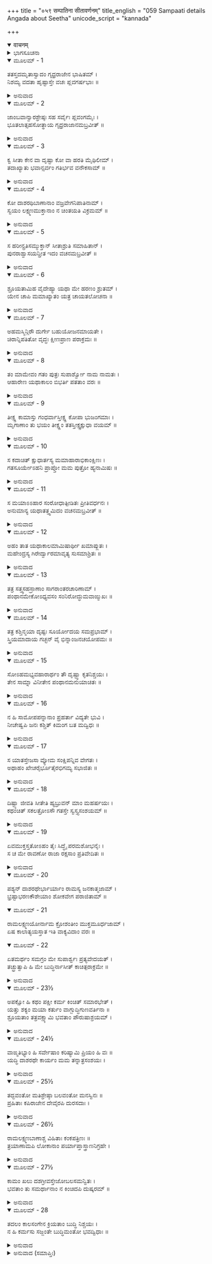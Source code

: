 +++
title = "०५९ सम्पातिना सीतावर्णनम्"
title_english = "059 Sampaati details Angada about Seetha"
unicode_script = "kannada"

+++
<details open><summary>वाचनम्</summary>

<div class="audioEmbed"  caption="श्रीराम-हरिसीताराममूर्ति-घनपाठिभ्यां वचनम्" src="https://archive.org/download/Ramayana-recitation-Sriram-harisItArAmamUrti-Ghanapaati-v2/Kanda_4/Kanda_4_KSK-059-Sampaati_details_Angada_about_Seetha.mp3"></div>
</details>



<details><summary>ಭಾಗಸೂಚನಾ</summary>

ಸಂಪಾತಿಯು ತನ್ನ ಮಗ ಸುಪಾರ್ಶ್ವನು ಸೀತೆ ಮತ್ತು ರಾವಣರನ್ನು ನೋಡಿದ ಘಟನೆಯನ್ನು ವಾನರರಿಗೆ ವಿವರಿಸಿ ಹೇಳಿದುದು
</details>

<details open><summary>ಮೂಲಮ್ - 1</summary>

ತತಸ್ತದಮೃತಾಸ್ವಾದಂ ಗೃಧ್ರರಾಜೇನ ಭಾಷಿತಮ್ ।  
ನಿಶಮ್ಯ ವದತಾ ಹೃಷ್ಟಾಸ್ತೇ ವಚಃ ಪ್ಲವಗರ್ಷಭಾಃ ॥
</details>

<details><summary>ಅನುವಾದ</summary>

ಆಗ ಮಾತುಕತೆಯಾಡುವಾಗ ಗೃಧ್ರರಾಜನು ಹೇಳಿದ ಅಮೃತದಂತೆ ಸ್ವಾದಿಷ್ಟ ಮಧುರವಾದ ಮಾತನ್ನು ಕೇಳಿ ಎಲ್ಲ ವಾನರಶ್ರೇಷ್ಠರು ಹರ್ಷಗೊಂಡರು.॥1॥
</details>

<details open><summary>ಮೂಲಮ್ - 2</summary>

ಜಾಂಬವಾನ್ವಾರಶ್ರೇಷ್ಠಃ ಸಹ ಸರ್ವೈಃ ಪ್ಲವಂಗಮೈಃ ।  
ಭೂತಲಾತ್ಸಹಸೋತ್ಥಾಯ ಗೃಧ್ರರಾಜಾನಮಬ್ರವೀತ್ ॥
</details>

<details><summary>ಅನುವಾದ</summary>

ವಾನರರಲ್ಲಿ ಮತ್ತು ಕರಡಿಗಳಲ್ಲಿ ಶ್ರೇಷ್ಠರಾದ ಜಾಂಬವಂತರು ಎಲ್ಲ ವಾನರರೊಂದಿಗೆ ಸಟ್ಟನೆ ಎದ್ದುನಿಂತು, ಗೃಧ್ರರಾಜನಲ್ಲಿ ಹೇಳಿದರು .॥2॥
</details>

<details open><summary>ಮೂಲಮ್ - 3</summary>

ಕ್ವ ಸೀತಾ ಕೇನ ವಾ ದೃಷ್ಟಾ ಕೋ ವಾ ಹರತಿ ಮೈಥಿಲೀಮ್ ।  
ತದಾಖ್ಯಾತು ಭವಾನ್ಸರ್ವಂ ಗತಿರ್ಭವ ವನೌಕಸಾಮ್ ॥
</details>

<details><summary>ಅನುವಾದ</summary>

ಪಕ್ಷಿರಾಜನೇ! ಸೀತೆ ಎಲ್ಲಿರುವಳು? ಯಾರು ಆಕೆಯನ್ನು ನೋಡಿರುವರು? ಆ ಮಿಥಿಲೇಶಕುಮಾರಿಯನ್ನು ಯಾರು ಅಪಹರಿಸಿರುವರು? ಇವೆಲ್ಲವನ್ನು ಹೇಳಿ ವನವಾಸಿ ವಾನರರಾದ ನಮಗೆ ಆಶ್ರಯದಾತರಾಗಿರಿ.॥3॥
</details>

<details open><summary>ಮೂಲಮ್ - 4</summary>

ಕೋ ದಾಶರಥಿಬಾಣಾನಾಂ ವಜ್ರವೇಗನಿಪಾತಿನಾಮ್ ।  
ಸ್ವಯಂ ಲಕ್ಷ್ಮಣಮುಕ್ತಾನಾಂ ನ ಚಿಂತಯತಿ ವಿಕ್ರಮಮ್ ॥
</details>

<details><summary>ಅನುವಾದ</summary>

ವಜ್ರದಂತೆ ವೇಗದಿಂದ ಬೀಳುವ ಶ್ರೀರಾಮನ ಮತ್ತು ಲಕ್ಷ್ಮಣನ ಬಾಣಗಳ ಬಲವೇನೆಂಬುದನ್ನು ತಿಳಿಯದೆ ಇಂತಹ ಕಾರ್ಯವನ್ನು ಯಾವನು ಮಾಡಿದನು.॥4॥
</details>

<details open><summary>ಮೂಲಮ್ - 5</summary>

ಸ ಹರೀನ್ಪ್ರತಿಸಮ್ಮುಕ್ತಾನ್ ಸೀತಾಶ್ರುತಿ ಸಮಾಹಿತಾನ್ ।  
ಪುನರಾಶ್ವಾಸಯನ್ಪ್ರೀತ ಇದಂ ವಚನಮಬ್ರವೀತ್ ॥
</details>

<details><summary>ಅನುವಾದ</summary>

ಆಗ ಉಪವಾಸದಿಂದ ಕುಳಿತಿರುವ, ಸೀತೆಯ ವೃತ್ತಾಂತವನ್ನು ಕೇಳಲು ಏಕಾಗ್ರಚಿತ್ತರಾದ ವಾನರರಲ್ಲಿ, ಪ್ರಸನ್ನತೆಯಿಂದ ಪುನಃ ಆಶ್ವಾಸನೆಯನ್ನೀಯುತ್ತಾ ಸಂಪಾತಿಯು ಈ ಮಾತನ್ನು ಹೇಳಿದನು .॥5॥
</details>

<details open><summary>ಮೂಲಮ್ - 6</summary>

ಶ್ರೂಯತಾಮಿಹ ವೈದೇಹ್ಯಾ ಯಥಾ ಮೇ ಹರಣಂ ಶ್ರುತಮ್ ।  
ಯೇನ ಚಾಪಿ ಮಮಾಖ್ಯಾತಂ ಯತ್ರ ಚಾಯತಲೋಚನಾ ॥
</details>

<details><summary>ಅನುವಾದ</summary>

ವಾನರರೇ! ವಿದೇಹಕುಮಾರಿಯ ಅಪಹರಣ ಹೇಗಾಯಿತು? ವಿಶಾಲಲೋಚನೆ ಸೀತೆ ಈಗ ಎಲ್ಲಿರುವಳು? ಯಾರು ನನ್ನಲ್ಲಿ ಈ ಮಾತನ್ನು ಹೇಳಿದರೋ, ನಾನು ಹೇಗೆ ಕೇಳಿದೆನೋ, ಅದೆಲ್ಲವನ್ನು ಹೇಳುತ್ತೇನೆ, ಕೇಳಿರಿ.॥6॥
</details>

<details open><summary>ಮೂಲಮ್ - 7</summary>

ಅಹಮಸ್ಮಿನ್ಗಿರೌ ದುರ್ಗೇ ಬಹುಯೋಜನಮಾಯತೇ ।  
ಚಿರಾನ್ನಿಪತಿತೋ ವೃದ್ಧಃ ಕ್ಷೀಣಪ್ರಾಣ ಪರಾಕ್ರಮಃ ॥
</details>

<details><summary>ಅನುವಾದ</summary>

ಈ ದುರ್ಗಮ ಪರ್ವತವು ಅನೇಕ ಯೋಜನಗಳವರೆಗೆ ಚಾಚಿಕೊಂಡಿದೆ. ಬಹಳ ಹಿಂದೆ ನಾನು ಈ ಪರ್ವತದ ಮೇಲೆ ಬಿದ್ದಿದ್ದಾಗ, ನನ್ನ ಪ್ರಾಣಶಕ್ತಿ ಕ್ಷೀಣವಾಗಿ, ನಾನು ಮುದುಕ ನಾಗಿದ್ದೆ.॥7॥
</details>

<details open><summary>ಮೂಲಮ್ - 8</summary>

ತಂ ಮಾಮೇವಂ ಗತಂ ಪುತ್ರಃ ಸುಪಾರ್ಶ್ವೋ ನಾಮ ನಾಮತಃ ।  
ಆಹಾರೇಣ ಯಥಾಕಾಲಂ ಬಿಭರ್ತಿ ಪತತಾಂ ವರಃ ॥
</details>

<details><summary>ಅನುವಾದ</summary>

ಈ ಸ್ಥಿತಿಯಲ್ಲಿ ನನ್ನ ಮಗ ಪಕ್ಷಿಪ್ರವರ ಸುಪಾರ್ಶ್ವನೇ ಸಮಯಕ್ಕೆ ಸರಿಯಾಗಿ ಆಹಾರವನ್ನು ತಂದು ಕೊಟ್ಟು ಪ್ರತಿದಿನ ನನ್ನನ್ನು ಸಾಕುತ್ತಿದ್ದನು.॥8॥
</details>

<details open><summary>ಮೂಲಮ್ - 9</summary>

ತೀಕ್ಷ್ಣ ಕಾಮಾಸ್ತು ಗಂಧರ್ವಾಸ್ತೀಕ್ಷ್ಣ ಕೋಪಾ ಭುಜಂಗಮಾಃ ।  
ಮೃಗಾಣಾಂ ತು ಭಯಂ ತೀಕ್ಷ್ಣಂ ತತಸ್ತೀಕ್ಷ್ಣಕ್ಷುಧಾ ವಯಮ್ ॥
</details>

<details><summary>ಅನುವಾದ</summary>

ಗಂಧರ್ವರಿಗೆ ಕಾಮಭಾವ ಹೆಚ್ಚಾಗಿರುತ್ತದೆ, ಸರ್ಪಗಳಿಗೆ ಕ್ರೋಧ ತೀವ್ರವಾಗಿರುತ್ತದೆ, ಜಿಂಕೆಗಳಿಗೆ ಭಯ ಹೆಚ್ಚಾಗಿರುತ್ತದೆ, ಹಾಗೆಯೇ ನಮ್ಮ ಜಾತಿಗೆ ಹಸಿವು ತುಂಬಾ ಹೆಚ್ಚಿರುತ್ತದೆ.॥9॥
</details>

<details open><summary>ಮೂಲಮ್ - 10</summary>

ಸ ಕದಾಚಿತ್ ಕ್ಷುಧಾರ್ತಸ್ಯ ಮಮಾಹಾರಾಭಿಕಾಂಕ್ಷಿಣಃ ।  
ಗತಸೂರ್ಯೇಽಹನಿ ಪ್ರಾಪ್ತೋ ಮಮ ಪುತ್ರೋ ಹ್ಯನಾಮಿಷಃ ॥
</details>

<details><summary>ಅನುವಾದ</summary>

ಒಂದು ದಿನ ನಾನು ಹಸಿವಿನಿಂದ ಪೀಡಿತನಾಗಿ ಆಹಾರವನ್ನು ಬಯಸುತ್ತಿದ್ದೆ. ನನ್ನ ಮಗನು ನನಗೆ ಆಹಾರ ಹುಡುಕಲು ಹೋಗಿದ್ದನು, ಆದರೆ ಸೂರ್ಯಾಸ್ತವಾದ ಬಳಿಕ ಮಾಂಸ ಸಿಗದೆ ಬರಿಗೈಯಿಂದ ಮರಳಿ ಬಂದನು.॥10॥
</details>

<details open><summary>ಮೂಲಮ್ - 11</summary>

ಸ ಮಯಾಽಽಹಾರ ಸಂರೋಧಾತ್ಪೀಡಿತಃ ಪ್ರೀತಿವರ್ಧನಃ ।  
ಅನುಮಾನ್ಯ ಯಥಾತತ್ತ್ವಮಿದಂ ವಚನಮಬ್ರವೀತ್ ॥
</details>

<details><summary>ಅನುವಾದ</summary>

ಊಟವು ದೊರೆಯದೇ ಇದ್ದುದರಿಂದ ಪ್ರೀತಿಪಾತ್ರನಾದರೂ ಆ ಮಗನಿಗೆ ನಾನು ಅನೇಕ ಕಠೋರವಾದ ಮಾತನ್ನು ಹೇಳಿದೆ, ಆದರೆ ಅವನು ನಮ್ರತೆಯಿಂದ ನನ್ನನ್ನು ಆದರಿಸುತ್ತಾ ಈ ಯಥಾರ್ಥವನ್ನು ಹೇಳಿದನ.॥11॥
</details>

<details open><summary>ಮೂಲಮ್ - 12</summary>

ಅಹಂ ತಾತ ಯಥಾಕಾಲಮಾಮಿಷಾರ್ಥೀ ಖಮಾಪ್ಲುತಃ ।  
ಮಹೇಂದ್ರಸ್ಯ ಗಿರೇರ್ದ್ವಾರಮಾವೃತ್ಯ ಸುಸಮಾಶ್ರಿತಃ ॥
</details>

<details><summary>ಅನುವಾದ</summary>

ಅಪ್ಪಾ! ನಾನು ಸಮಯಕ್ಕೆ ಸರಿಯಾಗಿ ಮಾಂಸವನ್ನು ತರುವ ಇಚ್ಛೆಯಿಂದ ಆಕಾಶಕ್ಕೆ ಹಾರಿ ಮಹೇಂದ್ರ ಪರ್ವತದ ಬಾಗಿಲನ್ನು ತಡೆದು ನಿಂತುಬಿಟ್ಟೆ.॥12॥
</details>

<details open><summary>ಮೂಲಮ್ - 13</summary>

ತತ್ರ ಸತ್ತ್ವಸಹಸ್ರಾಣಾಂ ಸಾಗರಾಂತರಚಾರಿಣಾಮ್ ।  
ಪಂಥಾನಮೇಕೋಽಧ್ಯವಸಂ ಸಂನಿರೋದ್ಧುಮವಾಙ್ಮುಖಃ ॥
</details>

<details><summary>ಅನುವಾದ</summary>

ಅಲ್ಲಿ ಕೊಕ್ಕನ್ನು ಕೆಳಗಾಗಿಸಿ ನಾನು ಸಮುದ್ರದಲ್ಲಿ ಸಂಚರಿಸುವ ಸಾವಿರಾರು ಜಂತುಗಳ ಮಾರ್ಗವನ್ನು ತಡೆದು ಒಬ್ಬನೇ ನಿಂತಿದ್ದೆ.॥13॥
</details>

<details open><summary>ಮೂಲಮ್ - 14</summary>

ತತ್ರ ಕಶ್ಚಿನ್ಮಯಾ ದೃಷ್ಟಃ ಸೂರ್ಯೋದಯ ಸಮಪ್ರಭಾಮ್ ।  
ಸ್ತ್ರಿಯಮಾದಾಯ ಗಚ್ಛನ್ ವೈ ಭಿನ್ನಾಂಜನಚಯೋಪಮಃ ॥
</details>

<details><summary>ಅನುವಾದ</summary>

ಆಗ ನಾನು ನೋಡಿದೆ ಗಣಿಯಿಂದ ಅಗೆದು ತೆಗೆದ ಇದ್ದಲಿನ ರಾಶಿಯಂತೆ ಕಪ್ಪಾದ ಯಾವನೋ ಒಂದು ಸ್ತ್ರೀಯನ್ನು ಹಿಡಿದುಕೊಂಡು ಹೋಗುತ್ತಿದ್ದನು. ಆ ಸ್ತ್ರೀಯ ಕಾಂತಿಯು ಸೂರ್ಯೋದಯದ ಪ್ರಭೆಯಂತೆ ಪ್ರಕಾಶಿತವಾಗುತ್ತಿತ್ತು.॥14॥
</details>

<details open><summary>ಮೂಲಮ್ - 15</summary>

ಸೋಽಹಮಭ್ಯವಹಾರಾರ್ಥಂ ತೌ ದೃಷ್ಟ್ವಾ ಕೃತನಿಶ್ಚಯಃ ।  
ತೇನ ಸಾಮ್ನಾ ವಿನೀತೇನ ಪಂಥಾನಮನುಯಾಚಿತಃ ॥
</details>

<details><summary>ಅನುವಾದ</summary>

ಆ ಸ್ತ್ರೀ ಮತ್ತು ಪುರುಷನನ್ನು ನೋಡಿ ಅವನನ್ನು ನಿನ್ನ ಆಹಾರಕ್ಕಾಗಿ ತರಲು ನಿಶ್ಚಯಿಸಿದೆ, ಆದರೆ ಆ ಪುರುಷನು ನಮ್ರತೆಯಿಂದ ಮಧುರವಾಗಿ ನನ್ನಲ್ಲಿ ದಾರಿಯನ್ನು ಕೇಳಿದನು.॥15॥
</details>

<details open><summary>ಮೂಲಮ್ - 16</summary>

ನ ಹಿ ಸಾಮೋಪಪನ್ನಾನಾಂ ಪ್ರಹರ್ತಾ ವಿದ್ಯತೇ ಭುವಿ ।  
ನೀಚೇಷ್ವಪಿ ಜನಃ ಕಶ್ಚಿತ್ ಕಿಮಂಗ ಬತ ಮದ್ವಿಧಃ ॥
</details>

<details><summary>ಅನುವಾದ</summary>

ಅಪ್ಪಾ! ವಿನಯದಿಂದ ಮಧುರವಾಗಿ ಮಾತನಾಡುವವರ ಮೇಲೆ ಪ್ರಹಾರ ಮಾಡುವಂತಹ ನೀಚ ಪುರುಷನು ಭೂತಳದಲ್ಲಿ ಯಾರೂ ಇರಲಾರನು. ಹಾಗಿರುವಾಗ ನನ್ನಂತಹ ಕುಲೀನ ಪುರುಷನು ಹೇಗೆ ಪ್ರಹಾರ ಮಾಡಬಲ್ಲನು.॥16॥
</details>

<details open><summary>ಮೂಲಮ್ - 17</summary>

ಸ ಯಾತಸ್ತೇಜಸಾ ವ್ಯೋಮ ಸಂಕ್ಷಿಪನ್ನಿವ ವೇಗತಃ ।  
ಅಥಾಹಂ ಖೇಚರೈರ್ಭೂತೈರಭಿಗಮ್ಯ ಸಭಾಜಿತಃ ॥
</details>

<details><summary>ಅನುವಾದ</summary>

ಮತ್ತೆ ಅವನು ತೇಜದಿಂದ ಆಕಾಶವನ್ನು ವ್ಯಾಪಿಸಿ ವೇಗವಾಗಿ ಹೊರಟು ಹೋದನು. ಅವನು ಹೊರಟು ಹೋದ ಮೇಲೆ ಆಕಾಶಚಾರೀ ಸಿದ್ಧ-ಚಾರಣರೇ ಮೊದಲಾದವರು ಬಂದು ನನ್ನನ್ನು ತುಂಬಾ ಸಮ್ಮಾನಿಸಿದರು.॥17॥
</details>

<details open><summary>ಮೂಲಮ್ - 18</summary>

ದಿಷ್ಟ್ಯಾ ಜೀವತಿ ಸೀತೇತಿ ಹ್ಯಬ್ರುವನ್ ಮಾಂ ಮಹರ್ಷಯಃ ।  
ಕಥಂಚಿತ್ ಸಕಲತ್ರೋಽಸೌ ಗತಸ್ತೇ ಸ್ವಸ್ತ್ಯಸಂಶಯಮ್ ॥
</details>

<details><summary>ಅನುವಾದ</summary>

ಆ ಮಹರ್ಷಿಗಳು ನನ್ನಲ್ಲಿ ಹೇಳಿದರು-ಸೀತೆಯು ಜೀವಿಸಿ ಇರುವುದು ಸೌಭಾಗ್ಯದ ಮಾತಾಗಿದೆ. ನಿನ್ನ ಕಣ್ಣಿಗೆ ಬಿದ್ದ ಮೇಲೆಯೂ ಸ್ತ್ರೀಯಳೊಂದಿಗೆ ಬಂದ ಆ ಪುರುಷನು ಹೇಗೋ ಬದುಕಿಕೊಂಡನು; ಆದ್ದರಿಂದ ಅವಶ್ಯವಾಗಿ ನಿನಗೆ ಮಂಗಳವಾಗಲ.॥18॥
</details>

<details open><summary>ಮೂಲಮ್ - 19</summary>

ಏವಮುಕ್ತಸ್ತತೋಽಹಂ ತೈಃ ಸಿದ್ಧೈ ಪರಮಶೋಭನೈಃ ।  
ಸ ಚ ಮೇ ರಾವಣೋ ರಾಜಾ ರಕ್ಷಸಾಂ ಪ್ರತಿವೇದಿತಃ ॥
</details>

<details><summary>ಅನುವಾದ</summary>

ಆ ಪರಮ ಶೋಭಾಯಮಾನ ಸಿದ್ಧ ಪುರುಷರು ನನಗೆ ಹೀಗೆ ಹೇಳಿರುವರು. ಅನಂತರ ಆ ಕಪ್ಪು ಪುರುಷನು ರಾಕ್ಷಸರ ರಾಜಾ ರಾವಣನಾಗಿದ್ದಾನೆ ಎಂದೂ ಹೇಳಿರುವರು.॥19॥
</details>

<details open><summary>ಮೂಲಮ್ - 20</summary>

ಪಶ್ಯನ್ ದಾಶರಥೇರ್ಭಾರ್ಯಾಂ ರಾಮಸ್ಯ ಜನಕಾತ್ಮಜಾಮ್ ।  
ಭ್ರಷ್ಟಾಭರಣಕೌಶೇಯಾಂ ಶೋಕವೇಗ ಪರಾಜಿತಾಮ್ ॥
</details>

<details open><summary>ಮೂಲಮ್ - 21</summary>

ರಾಮಲಕ್ಷ್ಮಣಯೋರ್ನಾಮ ಕ್ರೋಶಂತೀಂ ಮುಕ್ತಮೂರ್ಧಜಾಮ್ ।  
ಏಷ ಕಾಲಾತ್ಯಯಸ್ತಾತ ಇತಿ ವಾಕ್ಯವಿದಾಂ ವರಃ ॥
</details>

<details open><summary>ಮೂಲಮ್ - 22</summary>

ಏತಮರ್ಥಂ ಸಮಗ್ರಂ ಮೇ ಸುಪಾರ್ಶ್ವಃ ಪ್ರತ್ಯವೇದಯತ್ ।  
ತಚ್ಛ್ರುತ್ವಾಪಿ ಹಿ ಮೇ ಬುದ್ಧಿರ್ನಾಸೀತ್ ಕಾಚಿತ್ಪರಾಕ್ರಮೇ ॥
</details>

<details><summary>ಅನುವಾದ</summary>

ಅಪ್ಪಾ! ದಶರಥನಂದನ ಶ್ರೀರಾಮನ ಪತ್ನೀ ಜನಕ ಕಿಶೋರಿ ಸೀತೆಯು ಶೋಕವೇಗದಿಂದ ಪರಾಜಿತಳಾಗಿದ್ದಳು. ಆಕೆಯ ಆಭೂಷಣಗಳು ಬೀಳುತ್ತಿದ್ದವು ಹಾಗೂ ರೇಶ್ಮೆಸೀರೆಯೂ ಅಸ್ತವ್ಯಸ್ತವಾಗಿತ್ತು. ಆಕೆಯ ಕೂದಲು ಕೆದರಿತ್ತು ಮತ್ತು ಶ್ರೀರಾಮ-ಲಕ್ಷ್ಮಣರ ಹೆಸರನ್ನೆತ್ತಿ ಅವರನ್ನು ಕರೆಯುತ್ತಿದ್ದಳು. ನಾನು ಆಕೆಯ ಈ ದಯನೀಯ ಸ್ಥಿತಿಯನ್ನು ನೋಡುತ್ತಲೇ ಇದ್ದೆ. ಇದೇ ನನಗೆ ವಿಳಂಬವಾದ ಕಾರಣವಾಗಿದೆ. ಹೀಗೆ ವಾಕ್ಯವಿಶಾರದ ಸುಪಾರ್ಶ್ವನು ನನ್ನ ಎದುರಿಗೆ ಇದೆಲ್ಲವನ್ನು ವರ್ಣಿಸಿದನು. ಇದೆಲ್ಲವನ್ನು ಕೇಳಿಯೂ ಪರಾಕ್ರಮ ತೋರುವ ಯಾವುದೇ ವಿಚಾರ ನನ್ನಲ್ಲಿ ಉಂಟಾಗಲಿಲ್ಲ.॥20-22॥
</details>

<details open><summary>ಮೂಲಮ್ - 23½</summary>

ಅಪಕ್ಷೋ ಹಿ ಕಥಂ ಪಕ್ಷೀ ಕರ್ಮ ಕಿಂಚಿತ್ ಸಮಾರಭೇತ್ ।  
ಯತ್ತು ಶಕ್ಯಂ ಮಯಾ ಕರ್ತುಂ ವಾಗ್ಬುದ್ಧಿಗುಣವರ್ತಿನಾ ॥  
ಶ್ರೂಯತಾಂ ತತ್ರವಕ್ಷ್ಯಾಮಿ ಭವತಾಂ ಪೌರುಷಾಶ್ರಯಮ್ ।
</details>

<details><summary>ಅನುವಾದ</summary>

ರೆಕ್ಕೆಗಳಿಲ್ಲದ ಪಕ್ಷಿಯು ಏನಾದರು ಪರಾಕ್ರಮ ಮಾಡ ಬಲ್ಲುದೆ? ನನ್ನ ವಾಣಿ ಮತ್ತು ಬುದ್ಧಿಯ ಮೂಲಕ ಸಾಧ್ಯ ವಾಗುವ ಉಪಕಾರವನ್ನು ಮಾಡುವುದು ನನ್ನ ಸ್ವಭಾವವೇ ಆಗಿದೆ. ಈ ಸ್ವಭಾವದಿಂದ ನಾನು ಮಾಡಬಹುದಾದುದನ್ನು ನಿಮಗೆ ತಿಳಿಸುತ್ತಿದ್ದೇನೆ, ಕೇಳಿರಿ. ಆ ಕಾರ್ಯವು ನಿಮ್ಮ ಪುರುಷಾರ್ಥದಿಂದ ಸಿದ್ಧವಾಗುವುದಾಗಿದೆ.॥23॥
</details>

<details open><summary>ಮೂಲಮ್ - 24½</summary>

ವಾಙ್ಮತಿಭ್ಯಾಂ ಹಿ ಸರ್ವೇಷಾಂ ಕರಿಷ್ಯಾಮಿ ಪ್ರಿಯಂ ಹಿ ವಃ ॥  
ಯದ್ಧಿ ದಾಶರಥೇ ಕಾರ್ಯಂ ಮಮ ತನ್ನಾತ್ರಸಂಶಯಃ ।
</details>

<details><summary>ಅನುವಾದ</summary>

ನಾನು ವಾಣಿ ಮತ್ತು ಬುದ್ಧಿಯ ಮೂಲಕ ನಿಮ್ಮೆಲರ ಪ್ರಿಯ ಕಾರ್ಯವನ್ನು ಅವಶ್ಯವಾಗಿ ಮಾಡುವೆನು; ಏಕೆಂದರೆ ದಶರಥನಂದನ ಶ್ರೀರಾಮನ ಕಾರ್ಯವು ನನ್ನ ಕಾರ್ಯವೇ ಆಗಿದೆ, ಇದರಲ್ಲಿ ಸಂಶಯವಿಲ್ಲ.॥24॥
</details>

<details open><summary>ಮೂಲಮ್ - 25½</summary>

ತದ್ಭವಂತೋ ಮತಿಶ್ರೇಷ್ಠಾ ಬಲವಂತೋ ಮನಸ್ವಿನಃ ॥  
ಪ್ರಹಿತಾಃ ಕಪಿರಾಜೇನ ದೇವೈರಪಿ ದುರಸದಾಃ ।
</details>

<details><summary>ಅನುವಾದ</summary>

ನೀವೆಲ್ಲರೂ ಉತ್ತಮ ಬುದ್ಧಿಯಿಂದ ಕೂಡಿದ, ಬಲವಂತ, ಮನಸ್ವೀ ಹಾಗೂ ದೇವತೆಗಳಿಗೂ ದುರ್ಜಯರಾಗಿರುವಿರಿ. ಇದಕ್ಕಾಗಿ ವಾನರರಾಜ ಸುಗ್ರೀವನು ನಿಮ್ಮನ್ನು ಈ ಕಾರ್ಯಕ್ಕಾಗಿ ಕಳಿಸಿರುವನು.॥25॥
</details>

<details open><summary>ಮೂಲಮ್ - 26½</summary>

ರಾಮಲಕ್ಷ್ಮಣಬಾಣಾಶ್ಚ ವಿಹಿತಾಃ ಕಂಕಪತ್ರಿಣಃ ॥  
ತ್ರಯಾಣಾಮಪಿ ಲೋಕಾನಾಂ ಪರ್ಯಾಪ್ತಾಸ್ತ್ರಾಣನಿಗ್ರಹೇ ।
</details>

<details><summary>ಅನುವಾದ</summary>

ಶ್ರೀರಾಮ-ಲಕ್ಷ್ಮಣರ ಕಂಕಪತ್ರದಿಂದ ಕೂಡಿದ ಬಾಣಗಳು ಸಾಕ್ಷಾತ್ ವಿಧಾತನೇ ನಿರ್ಮಿಸಿದ್ದನು. ಅವು ಮೂರು ಲೋಕಗಳ ಸಂರಕ್ಷಣ ಮತ್ತು ದಮನ ಮಾಡಲು ಸಮರ್ಥವಾಗಿವೆ.॥26॥
</details>

<details open><summary>ಮೂಲಮ್ - 27½</summary>

ಕಾಮಂ ಖಲು ದಶಗ್ರೀವಸ್ತೇಜೋಬಲಸಮನ್ವಿತಃ ।  
ಭವತಾಂ ತು ಸಮರ್ಥಾನಾಂ ನ ಕಿಂಚಿದಪಿ ದುಷ್ಕರಮ್ ॥
</details>

<details><summary>ಅನುವಾದ</summary>

ನಿಮ್ಮ ವಿಪಕ್ಷಿ ದಶಗ್ರೀವ ರಾವಣನು ತೇಜಸ್ವೀ ಮತ್ತು ಬಲವಂತನಾಗಿದ್ದರೂ ನಿಮ್ಮಂತಹ ಸಾಮರ್ಥ್ಯಶಾಲೀ ವೀರರಿಗೆ ಅವನನ್ನು ಸೋಲಿಸುವುದು ಕಷ್ಟದ ಕಾರ್ಯವಲ್ಲ.॥27॥
</details>

<details open><summary>ಮೂಲಮ್ - 28</summary>

ತದಲಂ ಕಾಲಸಂಗೇನ ಕ್ರಿಯತಾಂ ಬುದ್ಧಿ ನಿಶ್ಚಯಃ ।  
ನ ಹಿ ಕರ್ಮಸು ಸಜ್ಜಂತೇ ಬುದ್ಧಿಮಂತೋ ಭವದ್ವಿಧಾಃ ॥
</details>

<details><summary>ಅನುವಾದ</summary>

ಆದ್ದರಿಂದ ಈಗ ಹೆಚ್ಚು ಸಮಯ ಕಳೆಯುವುದು ಆವಶ್ಯಕತೆ ಇಲ್ಲ. ನಿಮ್ಮ ಬುದ್ಧಿಯಿಂದ ದೃಢವಾಗಿ ನಿಶ್ಚಯಿಸಿ ಸೀತೆಯ ದರ್ಶನಕ್ಕಾಗಿ ಉದ್ಯೋಗ ಮಾಡಿರಿ; ಏಕೆಂದರೆ ನಿಮ್ಮಂತಹ ಬುದ್ಧಿವಂತ ಜನರು ಕಾರ್ಯಸಿದ್ಧಿಯಲ್ಲಿ ವಿಳಂಬ ಮಾಡುವುದಿಲ್ಲ.॥28॥
</details>

<details><summary>ಅನುವಾದ (ಸಮಾಪ್ತಿಃ)</summary>

ಶ್ರೀ ವಾಲ್ಮೀಕಿವಿರಚಿತ ಆರ್ಷರಾಮಾಯಣ ಆದಿಕಾವ್ಯದ ಕಿಷ್ಕಿಂಧಾಕಾಂಡದ ಐವತ್ತೊಂಭತ್ತನೆಯ ಸರ್ಗ ಸಂಪೂರ್ಣವಾಯಿತು.॥59॥
</details>
